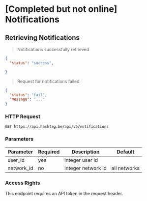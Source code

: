 # [Completed but not online] Notifications

## Retrieving Notifications

> Notifications successfully retrieved

```json
{
  "status": "success",

}
```

> Request for notifications failed

```json
{
  "status": "fail",
  "message": "..."
}
```

### HTTP Request

`GET https://api.hashtag.be/api/v5/notifications`

### Parameters

Parameter | Required | Description | Default
--------- | -------- | ----------- | -------
user_id | yes | integer user id
network_id | no | integer network id | all networks

### Access Rights

This endpoint requires an API token in the request header.
